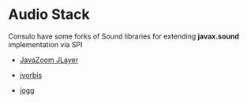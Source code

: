 # Audio Stack

Consulo have some forks of Sound libraries for extending **javax.sound** implementation via SPI

* [JavaZoom JLayer](https://github.com/consulo/javazoom.jlayer)

* [jvorbis](https://github.com/consulo/jvorbis)

* [jogg](https://github.com/consulo/jogg)

